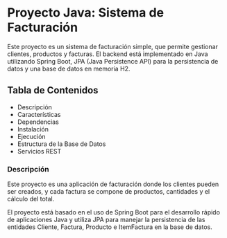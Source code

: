 # **Proyecto Java: Sistema de Facturación**

Este proyecto es un sistema de facturación simple, que permite gestionar clientes, productos y facturas. El backend está implementado en Java utilizando Spring Boot, JPA (Java Persistence API) para la persistencia de datos y una base de datos en memoria H2.

## **Tabla de Contenidos**

- Descripción
- Características
- Dependencias
- Instalación
- Ejecución
- Estructura de la Base de Datos
- Servicios REST

### **Descripción**

Este proyecto es una aplicación de facturación donde los clientes pueden ser creados, y cada factura se compone de productos, cantidades y el cálculo del total.

El proyecto está basado en el uso de Spring Boot para el desarrollo rápido de aplicaciones Java y utiliza JPA para manejar la persistencia de las entidades Cliente, Factura, Producto e ItemFactura en la base de datos.


